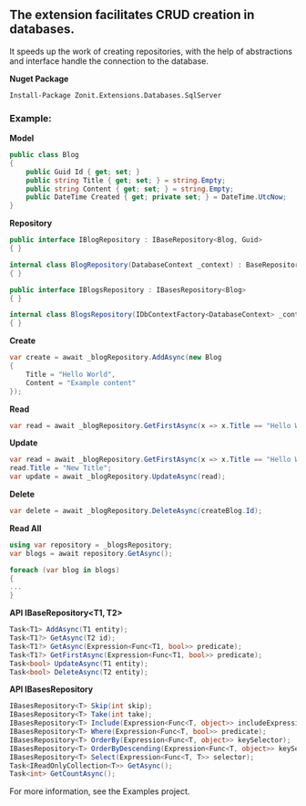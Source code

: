 ## The extension facilitates CRUD creation in databases.

It speeds up the work of creating repositories, with the help of abstractions and interface handle the connection to the database.

**Nuget Package**
```
Install-Package Zonit.Extensions.Databases.SqlServer
```

### Example:
**Model**
```cs
public class Blog
{
    public Guid Id { get; set; }
    public string Title { get; set; } = string.Empty;
    public string Content { get; set; } = string.Empty;
    public DateTime Created { get; private set; } = DateTime.UtcNow;
}
```

**Repository**
```cs
public interface IBlogRepository : IBaseRepository<Blog, Guid>
{ }

internal class BlogRepository(DatabaseContext _context) : BaseRepository<Blog, Guid>(_context), IBlogRepository
{ }

public interface IBlogsRepository : IBasesRepository<Blog>
{ }

internal class BlogsRepository(IDbContextFactory<DatabaseContext> _context) : BasesRepository<Blog, DatabaseContext>(_context), IBlogsRepository
{ }
```

**Create**
```cs
var create = await _blogRepository.AddAsync(new Blog
{
    Title = "Hello World",
    Content = "Example content"
});
```

**Read**
```cs
var read = await _blogRepository.GetFirstAsync(x => x.Title == "Hello World");
```

**Update**
```cs
var read = await _blogRepository.GetFirstAsync(x => x.Title == "Hello World");
read.Title = "New Title";
var update = await _blogRepository.UpdateAsync(read);
```

**Delete**
```cs
var delete = await _blogRepository.DeleteAsync(createBlog.Id);
```

**Read All**
```cs
using var repository = _blogsRepository;
var blogs = await repository.GetAsync();

foreach (var blog in blogs)
{
...
}
```

**API IBaseRepository<T1, T2>**
```cs
Task<T1> AddAsync(T1 entity);
Task<T1?> GetAsync(T2 id);
Task<T1?> GetAsync(Expression<Func<T1, bool>> predicate);
Task<T1?> GetFirstAsync(Expression<Func<T1, bool>> predicate);
Task<bool> UpdateAsync(T1 entity);
Task<bool> DeleteAsync(T2 entity);
```

**API IBasesRepository<T>**
```cs
IBasesRepository<T> Skip(int skip);
IBasesRepository<T> Take(int take);
IBasesRepository<T> Include(Expression<Func<T, object>> includeExpression);
IBasesRepository<T> Where(Expression<Func<T, bool>> predicate);
IBasesRepository<T> OrderBy(Expression<Func<T, object>> keySelector);
IBasesRepository<T> OrderByDescending(Expression<Func<T, object>> keySelector);
IBasesRepository<T> Select(Expression<Func<T, T>> selector);
Task<IReadOnlyCollection<T>> GetAsync();
Task<int> GetCountAsync();
```

For more information, see the Examples project.
